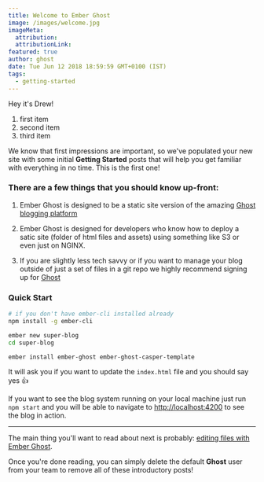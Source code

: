 ```yaml
---
title: Welcome to Ember Ghost
image: /images/welcome.jpg
imageMeta:
  attribution:
  attributionLink:
featured: true
author: ghost
date: Tue Jun 12 2018 18:59:59 GMT+0100 (IST)
tags:
  - getting-started
---
```


Hey it's Drew!
1. first item
1. second item
1. third item

We know that first impressions are important, so we've populated your new site with some initial **Getting Started** posts that will help you get familiar with everything in no time. This is the first one!


### There are a few things that you should know up-front:

1. Ember Ghost is designed to be a static site version of the amazing [Ghost blogging platform](https://ghost.org/)

1. Ember Ghost is designed for developers who know how to deploy a satic site (folder of html files and assets) using something like S3 or even just on NGINX.

1. If you are slightly less tech savvy or if you want to manage your blog outside of just a set of files in a git repo we highly recommend signing up for [Ghost](https://ghost.org/pricing/)

### Quick Start

```sh
# if you don't have ember-cli installed already
npm install -g ember-cli

ember new super-blog
cd super-blog

ember install ember-ghost ember-ghost-casper-template
```

It will ask you if you want to update the `index.html` file and you should say yes 👍

If you want to see the blog system running on your local machine just run `npm start` and you will
be able to navigate to  [http://localhost:4200](http://localhost:4200) to see the blog in action.

---

The main thing you'll want to read about next is probably: [editing files with Ember Ghost](/the-editor/).

Once you're done reading, you can simply delete the default **Ghost** user from your team to remove all of these introductory posts!
